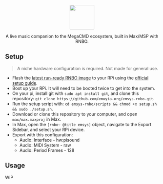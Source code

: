 <div align="center">
    <img src="resources/banner.webp" height="80">
    <p>A live music companion to the MegaCMD ecosystem, built in Max/MSP with RNBO.</p>
</div>

## Setup
> A niche hardware configuration is required. Not made for general use.

- Flash the [latest run-ready RNBO image](https://rnbo.cycling74.com/resources) to your RPi using the [official setup guide](https://rnbo.cycling74.com/learn/raspberry-pi-setup).
- Boot up your RPi. It will need to be booted twice to get into the system.
- On your pi, install git with `sudo apt install git`, and clone this repository: `git clone https://github.com/emuyia-org/emsys-rnbo.git`.
- Run the setup script with: `cd emsys-rnbo/scripts && chmod +x setup.sh && sudo ./setup.sh`.
- Download or clone this repository to your computer, and open `max/max.maxproj` in Max.
- In Max, open the `[rnbo~ @title emsys]` object, navigate to the Export Sidebar, and select your RPi device.
- Export with this configuration:
    - Audio: Interface - hw:pisound
    - Audio: MIDI System - raw
    - Audio: Period Frames - 128

## Usage
WIP
